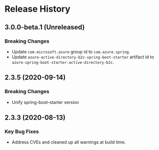 # Release History

## 3.0.0-beta.1 (Unreleased)
### Breaking Changes
- Update `com.microsoft.azure` group id to `com.azure.spring`.
- Update `azure-active-directory-b2c-spring-boot-starter` artifact id to `azure-spring-boot-starter-active-directory-b2c`.

## 2.3.5 (2020-09-14)
### Breaking Changes
- Unify spring-boot-starter version

## 2.3.3 (2020-08-13)
### Key Bug Fixes 
- Address CVEs and cleaned up all warnings at build time. 
